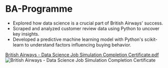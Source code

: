 # BA-Programme
* Explored how data science is a crucial part of British Airways' success.
* Scraped and analyzed customer review data using Python to uncover key insights.
* Developed a predictive machine learning model with Python's scikit-learn to understand factors influencing buying behavior.
  
[British Airways - Data Science Job Simulation Completion Certificate.pdf](https://github.com/user-attachments/files/17669361/British.Airways.-.Data.Science.Job.Simulation.Completion.Certificate.pdf)
![British Airways - Data Science Job Simulation Completion Certificate](https://github.com/user-attachments/assets/460dba40-d0df-47d4-bf2d-0a59f0d02271)
